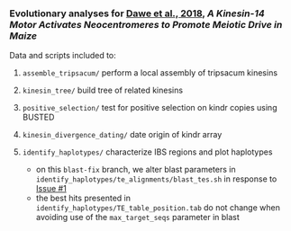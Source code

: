 ### Evolutionary analyses for [Dawe et al., 2018](http://www.cell.com/cell/abstract/S0092-8674(18)30289-7), *A Kinesin-14 Motor Activates Neocentromeres to Promote Meiotic Drive in Maize*

Data and scripts included to:

1. ```assemble_tripsacum/``` perform a local assembly of tripsacum kinesins

2. ```kinesin_tree/``` build tree of related kinesins

3. ```positive_selection/``` test for positive selection on kindr copies using BUSTED

4. ```kinesin_divergence_dating/``` date origin of kindr array

5. ```identify_haplotypes/``` characterize IBS regions and plot haplotypes
	- on this `blast-fix` branch, we alter blast parameters in ```identify_haplotypes/te_alignments/blast_tes.sh``` in response to [Issue #1](/../../issues/1)
	- the best hits presented in ```identify_haplotypes/TE_table_position.tab``` do not change when avoiding use of the `max_target_seqs` parameter in blast

